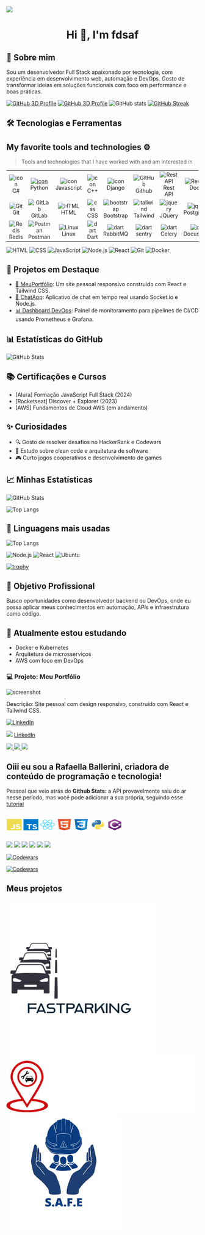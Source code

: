 <img src="https://komarev.com/ghpvc/?username=ItsNotNatan&label=PROFILE+VIEWS&style=for-the-badge&color=brightgreen">
<h1 align="center">Hi 👋, I'm fdsaf</h1>

## 👋 Sobre mim

Sou um desenvolvedor Full Stack apaixonado por tecnologia, com experiência em desenvolvimento web, automação e DevOps. Gosto de transformar ideias em soluções funcionais com foco em performance e boas práticas.

[![GitHub 3D Profile](https://github-profile-3d-contrib.vercel.app/api?username=ItsNotNatan&theme=night-green)](https://github.com/yoshi389111/github-profile-3d-contrib)
[![GitHub 3D Profile](https://github-3d-yourname.vercel.app/api?username=ItsNotNatan&theme=night-green)](https://github.com/ItsNotNatan)
![GitHub stats](https://github-readme-stats.vercel.app/api?username=ItsNotNatan&show_icons=true&theme=tokyonight)
[![GitHub Streak](https://streak-stats.demolab.com?user=ItsNotNatan&theme=dark&border_radius=5)](https://git.io/streak-stats)



## 🛠️ Tecnologias e Ferramentas
## My favorite tools and technologies ⚙️

> Tools and technologies that I have worked with and am interested in

<table>
  <tr>
    <td align="center" width="96">
        <img src="https://techstack-generator.vercel.app/csharp-icon.svg" alt="icon" width="65" height="65" />
      <br>C#
    </td>
    <td align="center" width="96">
      <a href="#macropower-tech">
        <img src="https://techstack-generator.vercel.app/python-icon.svg" alt="icon" width="65" height="65" />
      </a>
      <br>Python
    </td>
    <td align="center" width="96">
        <img src="https://techstack-generator.vercel.app/js-icon.svg" alt="icon" width="65" height="65" />
      <br>Javascript
    </td>
    <td align="center" width="96">
        <img src="https://techstack-generator.vercel.app/cpp-icon.svg" alt="icon" width="65" height="65" />
      <br>C++
    </td>
       <td align="center" width="96">
        <img src="https://techstack-generator.vercel.app/django-icon.svg" alt="icon" width="65" height="65" />
      <br>Django
    </td>
       <td align="center" width="96">
        <img src="https://techstack-generator.vercel.app/github-icon.svg" width="65" height="65" alt="GitHub" />
      <br>Github
    </td>
          <td align="center" width="96">
        <img src="https://techstack-generator.vercel.app/restapi-icon.svg" width="65" height="65" alt="Rest API" />
      <br>Rest API
    </td>
          <td align="center" width="96">
        <img src="https://techstack-generator.vercel.app/docker-icon.svg" width="65" height="65" alt="Rest API" />
      <br>Docker
    </td>
    <td align="center" width="96">
        <img src="https://techstack-generator.vercel.app/nginx-icon.svg" alt="icon" width="50" height="50" />
      <br>Nginx
    </td>
  </tr>
  <tr>
    <td align="center" width="96">
        <img src="https://skillicons.dev/icons?i=git" width="48" height="48" alt="Git" />
      <br>Git
    </td>
    <td align="center"  width="96">
        <img src="https://skillicons.dev/icons?i=gitlab" width="48" height="48" alt="GitLab" />
      <br>GitLab
    </td>
    <td align="center"  width="96">
        <img src="https://skillicons.dev/icons?i=html" width="48" height="48" alt="HTML" />
      <br>HTML
    </td>
    <td align="center" width="96">
        <img src="https://skillicons.dev/icons?i=css" width="48" height="48" alt="css" />
      <br>CSS
    </td>
    <td align="center"  width="96">
        <img src="https://skillicons.dev/icons?i=bootstrap" width="48" height="48" alt="bootstrap" />
      <br>Bootstrap
    </td>
    <td align="center" width="96">
        <img src="https://skillicons.dev/icons?i=tailwind" width="48" height="48" alt="tailwind" />
      <br>Tailwind
    </td>
        <td align="center" width="96">
        <img src="https://skillicons.dev/icons?i=jquery" width="48" height="48" alt="jquery" />
      <br>JQuery
    </td>
        <td align="center" width="96">
        <img src="https://skillicons.dev/icons?i=postgres" width="48" height="48" alt="jquery" />
      <br>PostgreSQL
    </td>
            <td align="center" width="96">
        <img src="https://skillicons.dev/icons?i=dotnet" width="48" height="48" alt="ASP.NET Core" />
      <br>ASP.NET
    </td>
  </tr>
   <tr>
    <td align="center" width="96">
        <img src="https://skillicons.dev/icons?i=redis" width="48" height="48" alt="Redis" />
      <br>Redis
    </td>
        <td align="center" width="96">
        <img src="https://skillicons.dev/icons?i=postman" width="48" height="48" alt="Postman" />
      <br>Postman
    </td>
            <td align="center" width="96">
        <img src="https://skillicons.dev/icons?i=linux" width="48" height="48" alt="Linux" />
      <br>Linux
    </td>
    <td align="center" width="96">
        <img src="https://skillicons.dev/icons?i=dart" width="48" height="48" alt="dart" />
      <br>Dart
    </td>
    <td align="center" width="96">
        <img src="https://skillicons.dev/icons?i=rabbitmq" width="48" height="48" alt="dart" />
      <br>RabbitMQ
    </td>
    <td align="center" width="96">
        <img src="https://skillicons.dev/icons?i=sentry" width="48" height="48" alt="dart" />
      <br>sentry
    </td>
    <td align="center" width="96">
        <img src="https://upload.wikimedia.org/wikipedia/commons/1/19/Celery_logo.png" width="48" height="48" alt="dart" />
      <br>Celery
    </td>
    <td align="center" width="96">
        <img src="https://docusaurus.io/img/docusaurus_keytar.svg" width="48" height="48" alt="dart" />
      <br>Docusaurus
    </td>
    <td align="center" width="96">
        <img src="https://bruhin.software/img/logos/pytest.svg" width="40" height="40" alt="dart" />
      <br>Pytest
    </td>
  </tr>
 <tr>
 </tr>
</table>


![HTML](https://img.shields.io/badge/-HTML5-e34c26?style=flat&logo=html5&logoColor=white)
![CSS](https://img.shields.io/badge/-CSS3-1572B6?style=flat&logo=css3)
![JavaScript](https://img.shields.io/badge/-JavaScript-F7DF1E?style=flat&logo=javascript&logoColor=black)
![Node.js](https://img.shields.io/badge/-Node.js-339933?style=flat&logo=node.js&logoColor=white)
![React](https://img.shields.io/badge/-React-61DAFB?style=flat&logo=react&logoColor=black)
![Git](https://img.shields.io/badge/-Git-F05032?style=flat&logo=git&logoColor=white)
![Docker](https://img.shields.io/badge/-Docker-2496ED?style=flat&logo=docker&logoColor=white)

## 🚀 Projetos em Destaque

- [🔗 MeuPortfólio](https://github.com/ItsNotNatan/meuportfolio): Um site pessoal responsivo construído com React e Tailwind CSS.
- [💬 ChatApp](https://github.com/ItsNotNatan/chatapp): Aplicativo de chat em tempo real usando Socket.io e Node.js.
- [📊 Dashboard DevOps](https://github.com/ItsNotNatan/devops-dashboard): Painel de monitoramento para pipelines de CI/CD usando Prometheus e Grafana.

## 📊 Estatísticas do GitHub

![GitHub Stats](https://github-readme-stats.vercel.app/api?username=ItsNotNatan&show_icons=true&theme=tokyonight&include_all_commits=true&count_private=true)

## 📚 Certificações e Cursos

- [Alura] Formação JavaScript Full Stack (2024)
- [Rocketseat] Discover + Explorer (2023)
- [AWS] Fundamentos de Cloud AWS (em andamento)


## ✨ Curiosidades

- 🔍 Gosto de resolver desafios no HackerRank e Codewars
- 📖 Estudo sobre clean code e arquitetura de software
- 🎮 Curto jogos cooperativos e desenvolvimento de games



## 📈 Minhas Estatísticas

![GitHub Stats](https://github-readme-stats.vercel.app/api?username=ItsNotNatan&show_icons=true&theme=tokyonight&include_all_commits=true&count_private=true)

![Top Langs](https://github-readme-stats.vercel.app/api/top-langs/?username=ItsNotNatan&layout=compact&theme=tokyonight)


## 🧠 Linguagens mais usadas

![Top Langs](https://github-readme-stats.vercel.app/api/top-langs/?username=ItsNotNatan&layout=compact&theme=tokyonight)

![Node.js](https://img.shields.io/badge/Node.js-339933?logo=node.js&logoColor=white)
![React](https://img.shields.io/badge/React-61DAFB?logo=react&logoColor=black)
![Ubuntu](https://img.shields.io/badge/OS-Ubuntu-E95420?logo=ubuntu&logoColor=white)


[![trophy](https://github-profile-trophy.vercel.app/?username=ItsNotNatan&theme=dracula&column=4)](https://github.com/ryo-ma/github-profile-trophy)

<!--START_SECTION:activity-->
<!--END_SECTION:activity-->

## 🎯 Objetivo Profissional

Busco oportunidades como desenvolvedor backend ou DevOps, onde eu possa aplicar meus conhecimentos em automação, APIs e infraestrutura como código.

## 🌱 Atualmente estou estudando

- Docker e Kubernetes
- Arquitetura de microsserviços
- AWS com foco em DevOps

### 💻 Projeto: Meu Portfólio

![screenshot](https://user-images.githubusercontent.com/SeuID/projeto.png)

Descrição: Site pessoal com design responsivo, construído com React e Tailwind CSS.

[![LinkedIn](https://img.shields.io/badge/LinkedIn-blue?style=for-the-badge&logo=linkedin)](https://www.linkedin.com/in/natan-guimar%C3%A3es-dos-santos-231799268/)

[<img src="https://img.icons8.com/color/48/000000/linkedin.png" width="30"/>](https://www.linkedin.com/in/natan-guimar%C3%A3es-dos-santos-231799268/)
[LinkedIn](https://www.linkedin.com/in/natan-guimar%C3%A3es-dos-santos-231799268/)

<p align="left">
  <a href="https://github.com/ItsNotNatan" target="_blank">
    <img src="https://img.shields.io/badge/GitHub-000000?style=for-the-badge&logo=github&logoColor=white"/>
  </a>
  <a href="https://www.linkedin.com/in/natan-guimar%C3%A3es-dos-santos-231799268/" target="_blank">
    <img src="https://img.shields.io/badge/LinkedIn-0A66C2?style=for-the-badge&logo=linkedin&logoColor=white"/>
  </a>
  <a href="mailto:seu@email.com" target="_blank">
    <img src="https://img.shields.io/badge/Email-D14836?style=for-the-badge&logo=gmail&logoColor=white"/>
  </a>
</p>

## Oiii eu sou a Rafaella Ballerini, criadora de conteúdo de programação e tecnologia!

Pessoal que veio atrás do **Github Stats:** a API provavelmente saiu do ar nesse período,
mas você pode adicionar a sua própria, seguindo esse [tutorial](https://github.com/anuraghazra/github-readme-stats/blob/master/readme.md#deploy-on-your-own-vercel-instance)

<div style="display: inline_block"><br>
  <img align="center" alt="Rafa-Js" height="30" width="40" src="https://raw.githubusercontent.com/devicons/devicon/master/icons/javascript/javascript-plain.svg">
  <img align="center" alt="Rafa-Ts" height="30" width="40" src="https://raw.githubusercontent.com/devicons/devicon/master/icons/typescript/typescript-plain.svg">
  <img align="center" alt="Rafa-React" height="30" width="40" src="https://raw.githubusercontent.com/devicons/devicon/master/icons/react/react-original.svg">
  <img align="center" alt="Rafa-HTML" height="30" width="40" src="https://raw.githubusercontent.com/devicons/devicon/master/icons/html5/html5-original.svg">
  <img align="center" alt="Rafa-CSS" height="30" width="40" src="https://raw.githubusercontent.com/devicons/devicon/master/icons/css3/css3-original.svg">
  <img align="center" alt="Rafa-Python" height="30" width="40" src="https://raw.githubusercontent.com/devicons/devicon/master/icons/python/python-original.svg">
  <img align="center" alt="Rafa-Csharp" height="30" width="40" src="https://raw.githubusercontent.com/devicons/devicon/master/icons/csharp/csharp-original.svg">
</div>
  
  ##
 
<div> 
  <a href="https://www.youtube.com/channel/UC_-uuuZbY0AAt9CViNzvc-Q" target="_blank"><img src="https://img.shields.io/badge/YouTube-FF0000?style=for-the-badge&logo=youtube&logoColor=white" target="_blank"></a>
  <a href="https://instagram.com/rafaballerini" target="_blank"><img src="https://img.shields.io/badge/-Instagram-%23E4405F?style=for-the-badge&logo=instagram&logoColor=white" target="_blank"></a>
 	<a href="https://www.twitch.tv/rafaballerinii" target="_blank"><img src="https://img.shields.io/badge/Twitch-9146FF?style=for-the-badge&logo=twitch&logoColor=white" target="_blank"></a>
 <a href="https://discord.gg/wagxzStdcR" target="_blank"><img src="https://img.shields.io/badge/Discord-7289DA?style=for-the-badge&logo=discord&logoColor=white" target="_blank"></a> 
  <a href = "mailto:contatorafaballerini@gmail.com"><img src="https://img.shields.io/badge/-Gmail-%23333?style=for-the-badge&logo=gmail&logoColor=white" target="_blank"></a>
  <a href="https://www.linkedin.com/in/rafaella-ballerini-45875016a" target="_blank"><img src="https://img.shields.io/badge/-LinkedIn-%230077B5?style=for-the-badge&logo=linkedin&logoColor=white" target="_blank"></a> 
  
</div>

[![Codewars](https://github.r2v.ch/codewars?user=ComandanteDoAcre)](https://www.codewars.com/users/ComandanteDoAcre)

[![Codewars](https://img.shields.io/badge/Codewars-Profile-red?logo=codewars)](https://www.codewars.com/users/ComandanteDoAcre)

## Meus projetos
<img src="./Logo-Branco.png" width="400" />

<img src="./Frame 2.png" width="600" />

<img src="./logoSafe-removebg-preview.png" width="300" />





